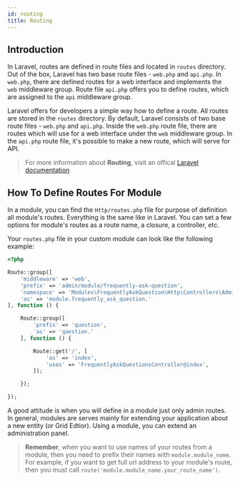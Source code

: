 ```yaml
---
id: routing
title: Routing
---
```


## Introduction 

In Laravel, routes are defined in route files and located in `routes` directory. Out of the box, Laravel has two base 
route files - `web.php` and `api.php`. In `web.php`, there are defined routes for a web interface and implements the `web` 
middleware group. Route file `api.php` offers you to define routes, which are assigned to the `api` middleware group.

Laravel offers for developers a simple way how to define a route. All routes are stored in the `routes` directory. By default,
Laravel consists of two base route files - `web.php` and `api.php`. Inside the `web.php` route file, there are routes which will use
for a web interface under the `web` middleware group. In the `api.php` route file, it's possible to make a new route, which will
serve for API.

> For more information about **Routing**, visit an offical [Laravel documentation](https://laravel.com/docs/5.8/routing)

## How To Define Routes For Module

In a module, you can find the `Http/routes.php` file for purpose of definition all module's routes. Everything is the same like in Laravel.
You can set a few options for module's routes as a route name, a closure, a controller, etc. 

Your `routes.php` file in your custom module can look like the following example:
```php
<?php

Route::group([
    'middleware' => 'web',
    'prefix' => 'admin/module/frequently-ask-question',
    'namespace' => 'Modules\FrequentlyAskQuestion\Http\Controllers\Admin',
    'as' => 'module.frequently_ask_question.'
], function () {

    Route::group([
        'prefix' => 'question',
        'as' => 'question.'
    ], function () {

        Route::get('/', [
            'as' => 'index',
            'uses' => 'FrequentlyAskQuestionsController@index',
        ]);

    });

});
```
A good attitude is when you will define in a module just only admin routes. In general, modules are serves mainly for extending your application
about a new entity (or Grid Edtior). Using a module, you can extend an administration panel.

> **Remember**, when you want to use names of your routes from a module, then you need to prefix their names with `module.module_name`. For example, 
> if you want to get full url address to your module's route, then you must call `route('module.module_name.your_route_name')`.